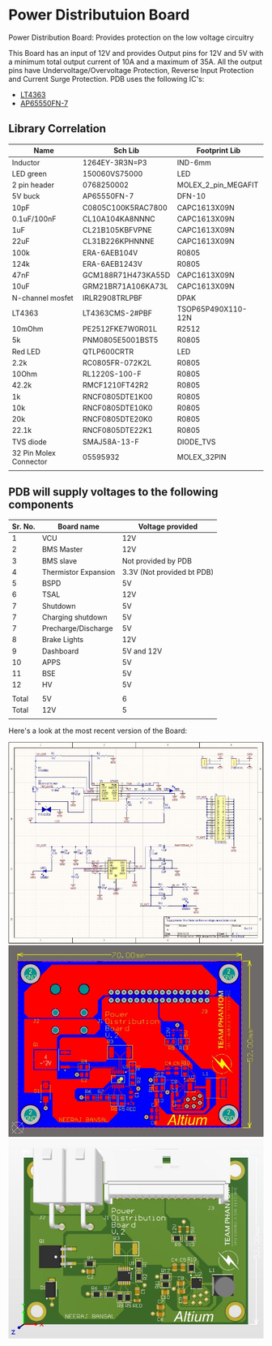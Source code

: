 # Power Distributuion Board

Power Distribution Board: Provides protection on the low voltage circuitry

This Board has an input of 12V and provides Output pins for 12V and 5V with a minimum total output current of 10A and a maximum of 35A. All the output pins have Undervoltage/Overvoltage Protection, Reverse Input Protection and Current Surge Protection. PDB uses the following IC's:

- [LT4363](https://www.digikey.ca/products/en?keywords=LT4363CMS-2%23PBF)
- [AP65550FN-7](https://www.digikey.ca/product-detail/en/diodes-incorporated/AP65550FN-7/AP65550FN-7DICT-ND/5147405)

## Library Correlation

Name | Sch Lib | Footprint Lib
---|---|---
Inductor|1264EY-3R3N=P3|IND-6mm
LED green| 150060VS75000 |LED
2 pin header|0768250002|MOLEX_2_pin_MEGAFIT
5V buck|AP65550FN-7|DFN-10
10pF|C0805C100K5RAC7800|CAPC1613X09N
0.1uF/100nF|CL10A104KA8NNNC|CAPC1613X09N
1uF|CL21B105KBFVPNE|CAPC1613X09N
22uF|CL31B226KPHNNNE|CAPC1613X09N
100k|ERA-6AEB104V|R0805
124k|ERA-6AEB1243V|R0805
47nF|GCM188R71H473KA55D|CAPC1613X09N
10uF|GRM21BR71A106KA73L|CAPC1613X09N
N-channel mosfet|IRLR2908TRLPBF|DPAK
LT4363|LT4363CMS-2#PBF|TSOP65P490X110-12N
10mOhm|PE2512FKE7W0R01L|R2512
5k|PNM0805E5001BST5|R0805
Red LED|QTLP600CRTR|LED
2.2k|RC0805FR-072K2L|R0805
10Ohm|RL1220S-100-F|R0805
42.2k|RMCF1210FT42R2|R0805
1k|RNCF0805DTE1K00|R0805
10k|RNCF0805DTE10K0|R0805
20k|RNCF0805DTE20K0|R0805
22.1k|RNCF0805DTE22K1|R0805
TVS diode|SMAJ58A-13-F|DIODE_TVS
32 Pin Molex Connector|05595932|MOLEX_32PIN
|||

## PDB will supply voltages to the following components

|Sr. No.|Board name|Voltage provided|
|---|---|---|
|1|VCU|12V|
|2|BMS Master|12V|
|3|BMS slave|Not provided by PDB|
|4|Thermistor Expansion|3.3V (Not provided bt PDB)|
|5|BSPD|5V|
|6|TSAL|12V|
|7|Shutdown|5V|
|7|Charging shutdown|5V|
|7|Precharge/Discharge|5V|
|8|Brake Lights|12V|
|9|Dashboard|5V and 12V|
|10|APPS|5V|
|11|BSE|5V|
|12|HV|5V|
|||
|Total|5V|6|
|Total|12V|5|
|||

Here's a look at the most recent version of the Board:

![schematic](schematic.jpg)
![2D PDB](pdb_2d.jpg)
![PDB](pdb.jpg)

